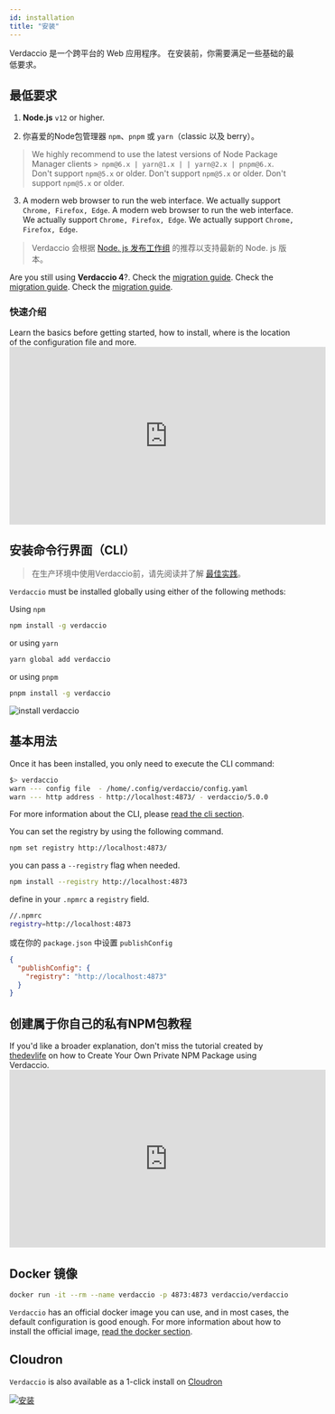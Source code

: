 ```yaml
---
id: installation
title: "安装"
---
```


Verdaccio 是一个跨平台的 Web 应用程序。 在安装前，你需要满足一些基础的最低要求。

## 最低要求

1. **Node.js** `v12` or higher.

2. 你喜爱的Node包管理器 `npm`、`pnpm` 或 `yarn`（classic 以及 berry）。

> We highly recommend to use the latest versions of Node Package Manager clients `> npm@6.x | yarn@1.x | | yarn@2.x | pnpm@6.x`. Don't support `npm@5.x` or older. Don't support `npm@5.x` or older. Don't support `npm@5.x` or older.

3. A modern web browser to run the web interface. We actually support `Chrome, Firefox, Edge`. A modern web browser to run the web interface. We actually support `Chrome, Firefox, Edge`. We actually support `Chrome, Firefox, Edge`.

> Verdaccio 会根据 [Node. js 发布工作组](https://github.com/nodejs/Release) 的推荐以支持最新的 Node. js 版本。

Are you still using **Verdaccio 4**?. Check the [migration guide](https://verdaccio.org/blog/2021/04/14/verdaccio-5-migration-guide). Check the [migration guide](https://verdaccio.org/blog/2021/04/14/verdaccio-5-migration-guide). Check the [migration guide](https://verdaccio.org/blog/2021/04/14/verdaccio-5-migration-guide).

### 快速介绍

Learn the basics before getting started, how to install, where is the location of the configuration file and more. <iframe width="560" height="315" src="https://www.youtube.com/embed/P_hxy7W-IL4?enablejsapi=1" frameborder="0" allow="accelerometer; autoplay; encrypted-media; gyroscope; picture-in-picture" allowfullscreen mark="crwd-mark"></iframe>

## 安装命令行界面（CLI）

> 在生产环境中使用Verdaccio前，请先阅读并了解 [最佳实践](best-practices.md)。

`Verdaccio` must be installed globally using either of the following methods:

Using `npm`

```bash
npm install -g verdaccio
```

or using `yarn`

```bash
yarn global add verdaccio
```

or using `pnpm`

```bash
pnpm install -g verdaccio
```

![install verdaccio](assets/install_verdaccio.gif)

## 基本用法

Once it has been installed, you only need to execute the CLI command:

```bash
$> verdaccio
warn --- config file  - /home/.config/verdaccio/config.yaml
warn --- http address - http://localhost:4873/ - verdaccio/5.0.0
```

For more information about the CLI, please [read the cli section](cli.md).

You can set the registry by using the following command.

```bash
npm set registry http://localhost:4873/
```

you can pass a `--registry` flag when needed.

```bash
npm install --registry http://localhost:4873
```

define in your `.npmrc` a `registry` field.

```bash
//.npmrc
registry=http://localhost:4873
```

或在你的 `package.json` 中设置 `publishConfig`

```json
{
  "publishConfig": {
    "registry": "http://localhost:4873"
  }
}
```

## 创建属于你自己的私有NPM包教程

If you'd like a broader explanation, don't miss the tutorial created by [thedevlife](https://mybiolink.co/thedevlife) on how to Create Your Own Private NPM Package using Verdaccio. <iframe width="560" height="315" src="https://www.youtube.com/embed/Co0RwdpEsag?enablejsapi=1" frameborder="0" allow="accelerometer; autoplay; encrypted-media; gyroscope; picture-in-picture" allowfullscreen mark="crwd-mark"></iframe>

## Docker 镜像

```bash
docker run -it --rm --name verdaccio -p 4873:4873 verdaccio/verdaccio
```

`Verdaccio` has an official docker image you can use, and in most cases, the default configuration is good enough. For more information about how to install the official image, [read the docker section](docker.md).

## Cloudron

`Verdaccio` is also available as a 1-click install on [Cloudron](https://cloudron.io)

[![安装](https://cloudron.io/img/button.svg)](https://cloudron.io/button.html?app=org.eggertsson.verdaccio)
